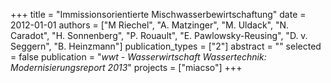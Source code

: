 +++
title = "Immissionsorientierte Mischwasserbewirtschaftung"
date = 2012-01-01
authors = ["M Riechel", "A. Matzinger", "M. Uldack", "N. Caradot", "H. Sonnenberg", "P. Rouault", "E. Pawlowsky-Reusing", "D. v. Seggern", "B. Heinzmann"]
publication_types = ["2"]
abstract = ""
selected = false
publication = "*wwt - Wasserwirtschaft Wassertechnik: Modernisierungsreport 2013*"
projects = ["miacso"]
+++

